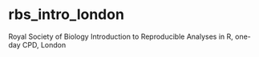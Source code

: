 # rbs_intro_london
Royal Society of Biology Introduction to Reproducible Analyses in R, one-day CPD, London
